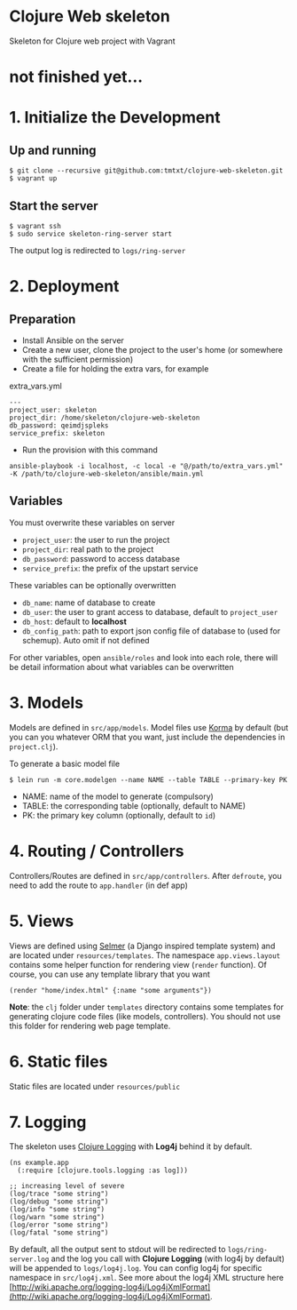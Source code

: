 # Clojure Web skeleton

Skeleton for Clojure web project with Vagrant

# not finished yet...

# 1. Initialize the Development

## Up and running

```
$ git clone --recursive git@github.com:tmtxt/clojure-web-skeleton.git
$ vagrant up
```

## Start the server

```
$ vagrant ssh
$ sudo service skeleton-ring-server start
```

The output log is redirected to `logs/ring-server`

# 2. Deployment

## Preparation

- Install Ansible on the server
- Create a new user, clone the project to the user's home (or somewhere with the
  sufficient permission)
- Create a file for holding the extra vars, for example

extra_vars.yml

```
---
project_user: skeleton
project_dir: /home/skeleton/clojure-web-skeleton
db_password: qeimdjspleks
service_prefix: skeleton
```

- Run the provision with this command

```
ansible-playbook -i localhost, -c local -e "@/path/to/extra_vars.yml" -K /path/to/clojure-web-skeleton/ansible/main.yml
```

## Variables

You must overwrite these variables on server

- `project_user`: the user to run the project
- `project_dir`: real path to the project
- `db_password`: password to access database
- `service_prefix`: the prefix of the upstart service

These variables can be optionally overwritten

- `db_name`: name of database to create
- `db_user`: the user to grant access to database, default to `project_user`
- `db_host`: default to **localhost**
- `db_config_path`: path to export json config file of database to (used for
  schemup). Auto omit if not defined

For other variables, open `ansible/roles` and look into each role, there will be
detail information about what variables can be overwritten

# 3. Models

Models are defined in `src/app/models`. Model files use
[Korma](http://sqlkorma.com/docs) by default (but you can you whatever ORM that
you want, just include the dependencies in `project.clj`).

To generate a basic model file

```
$ lein run -m core.modelgen --name NAME --table TABLE --primary-key PK
```

- NAME: name of the model to generate (compulsory)
- TABLE: the corresponding table (optionally, default to NAME)
- PK: the primary key column (optionally, default to `id`)

# 4. Routing / Controllers

Controllers/Routes are defined in `src/app/controllers`. After `defroute`, you
need to add the route to `app.handler` (in def app)

# 5. Views

Views are defined using
[Selmer](https://github.com/yogthos/Selmer) (a Django inspired template system)
and are located under `resources/templates`. The namespace `app.views.layout`
contains some helper function for rendering view (`render` function). Of course,
you can use any template library that you want

```
(render "home/index.html" {:name "some arguments"})
```

**Note**: the `clj` folder under `templates` directory contains some templates
  for generating clojure code files (like models, controllers). You should not
  use this folder for rendering web page template.

# 6. Static files

Static files are located under `resources/public`

# 7. Logging

The skeleton uses [Clojure Logging](https://github.com/clojure/tools.logging)
with **Log4j** behind it by default.

```
(ns example.app
  (:require [clojure.tools.logging :as log]))

;; increasing level of severe
(log/trace "some string")
(log/debug "some string")
(log/info "some string")
(log/warn "some string")
(log/error "some string")
(log/fatal "some string")
```

By default, all the output sent to stdout will be redirected to
`logs/ring-server.log` and the log you call with **Clojure Logging** (with log4j
by default) will be appended to `logs/log4j.log`. You can config log4j for
specific namespace in `src/log4j.xml`. See more about the log4j XML structure
here
[http://wiki.apache.org/logging-log4j/Log4jXmlFormat](http://wiki.apache.org/logging-log4j/Log4jXmlFormat).
